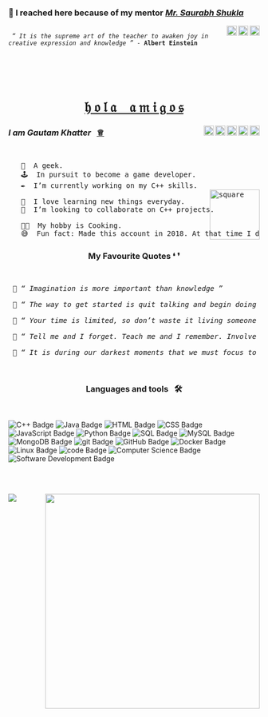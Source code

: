 

### 🔸 I reached here because of my mentor <a href="https://www.mysirg.com/"><I>Mr. Saurabh Shukla</I>

<a href="https://twitter.com/sshukla_manit">
<img align="right" alt="MySirg" width="20px" src="https://raw.githubusercontent.com/peterthehan/peterthehan/master/assets/twitter.svg" />
<a href="https://www.youtube.com/user/saurabhexponent1">
<img align="right" alt="MySirg" width="20px" src="https://raw.githubusercontent.com/peterthehan/peterthehan/master/assets/youtube.svg" />
<a href="https://www.facebook.com/mysirg/">
<img align="right" alt="MySirg" width="20px" src="https://raw.githubusercontent.com/peterthehan/peterthehan/master/assets/facebook.svg" />
</a>
 
<code>
 <i>“ It is the supreme art of the teacher to awaken joy in creative expression and knowledge ”</i> - <b>Albert Einstein</b>
</code>

<br><br><br>
 
 <h1 align="center"> <a href="https://www.quora.com/What-does-%E2%80%9CHola-amigos%E2%80%9D-mean-1"> &hfr; &ofr; &lfr; &afr; &nbsp;&nbsp; &afr; &mfr; &ifr; &gfr; &ofr; &sfr;</a></h1>

<a href="https://discord.gg/PZQngqcUz8">
<img align="right" alt="Gautam Khatter's discord" width="20px" src="https://raw.githubusercontent.com/peterthehan/peterthehan/master/assets/discord.svg" />
<a href="https://www.linkedin.com/in/gautamkhatter-7">
<img align="right" alt="Gautam Khatter's LinkedIn" width="20px" src="https://raw.githubusercontent.com/peterthehan/peterthehan/master/assets/linkedin.svg" />
<a href="https://www.youtube.com/channel/UCY9Rc7oBWZZXExtgJcsQluA">
<img align="right" alt="Gautam Khatter's youtube" width="20px" src="https://raw.githubusercontent.com/peterthehan/peterthehan/master/assets/youtube.svg" />
<a href="https://twitter.com/gautamkhatter_7">
<img align="right" alt="Gautam Khatter | Twitter" width="20px" src="https://raw.githubusercontent.com/peterthehan/peterthehan/master/assets/twitter.svg" />
<a href="https://www.facebook.com/khattergautam7">
<img align="right" alt="Gautam Khatter's Facebook" width="20px" src="https://raw.githubusercontent.com/peterthehan/peterthehan/master/assets/facebook.svg" />

</a>


<h3><I><b>I am Gautam Khatter</I> &nbsp; <a href="https://codeforces.com/profile/luffy.07">♕</b></a></h3>
<br>

<pre>
   🎃  A geek.
   🕹  In pursuit to become a game developer.
   ✒️  I’m currently working on my C++ skills.
   <img src="https://media.giphy.com/media/zJ3V6Ot51H8Y0/giphy.gif" align="right" width="100px" alt="square"></a>
   🌱  I love learning new things everyday.
   🌼  I’m looking to collaborate on C++ projects.
   
   👨‍🍳  My hobby is Cooking.
   😅  Fun fact: Made this account in 2018. At that time I didn't even knew what GitHub was.
</pre>

<h3 align="center"> My Favourite Quotes  ❛ ❜</h3>
<br>

<pre>
 🔸 <i>“ Imagination is more important than knowledge ”</i>                            - <b>Albert Einstien</b>
 
 🔸 <i>“ The way to get started is quit talking and begin doing ”</i>                  - <b>Walt Disney</b>

 🔸 <i>“ Your time is limited, so don’t waste it living someone else’s life. ” </i>    - <b>Steve Jobs</b>
 
 🔸 <i>“ Tell me and I forget. Teach me and I remember. Involve me and I learn ” </i>  - <b>Benjamin Franklin</b>
 
 🔸 <i>“ It is during our darkest moments that we must focus to see the light. ” </i>  - <b>Aristotle</b>
</pre>

<br>

<h3 align="center"> Languages and tools   &nbsp;  🛠 </h3>
<br>

![C++ Badge](https://img.shields.io/badge/-C++-00599C?style=flat-square&logo=c%2B%2B&logoColor=white&color=00599C)
![Java Badge](https://img.shields.io/badge/-Java-F7DF1E?style=flat-square&logo=Java&logoColor=000&color=F7DF1E)
![HTML Badge](https://img.shields.io/badge/-HTML-E34F26?style=flat-square&logo=HTML5&logoColor=white&color=E34F26)
![CSS Badge](https://img.shields.io/badge/-CSS-1572B6?style=flat-square&logo=CSS3&logoColor=white&color=1572B6)
![JavaScript Badge](https://img.shields.io/badge/-JavaScript-F7DF1E?style=flat-square&logo=JavaScript&logoColor=000&color=F7DF1E)
![Python Badge](https://img.shields.io/badge/-Python-F7DF1E?style=flat-square&logo=Python&logoColor=000&color=F7DF1E)
![SQL Badge](https://img.shields.io/badge/-SQL-609540?style=flat-square&logo=elastic%20stack&logoColor=white&color=609540)
![MySQL Badge](https://img.shields.io/badge/-MySQL-4479A1?style=flat-square&logo=MySQL&logoColor=white&color=4479A1)
![MongoDB Badge](https://img.shields.io/badge/-MongoDB-47A248?style=flat-square&logo=MongoDB&logoColor=white&color=47A248)
![git Badge](https://img.shields.io/badge/-git-F05032?style=flat-square&logo=git&logoColor=white&color=F05032)
![GitHub Badge](https://img.shields.io/badge/-GitHub-181717?style=flat-square&logo=GitHub&logoColor=white&color=181717)
![Docker Badge](https://img.shields.io/badge/-Docker-2496ED?style=flat-square&logo=Docker&logoColor=white&color=2496ED)
![Linux Badge](https://img.shields.io/badge/-Linux-FCC624?style=flat-square&logo=Linux&logoColor=000&color=FCC624)
![code Badge](https://img.shields.io/badge/-VsCode-FF9800?style=flat-square&logo=vscode%20text&logoColor=white&color=FF9800)
![Computer Science Badge](https://img.shields.io/badge/-Computer%20Science-7b18a2?style=flat-square&logo=smartthings&logoColor=white&color=7b18a2)
![Software Development Badge](https://img.shields.io/badge/-Software%20Development-fbc157?style=flat-square&logo=webpack&logoColor=000&color=fbc157)


<br><br>

<img src = "https://github-readme-stats.vercel.app/api?username=gautam-07&&show_icons=true&title_color=e21c34&icon_color=e21c34&text_color=ffffff&bg_color=000000" align="right" width="430px">
<img src="https://github-readme-stats.vercel.app/api/top-langs/?username=gautam-07&layout=compact&count_private=true&show_icons=True&title_color=e21c34&text_color=ffffff&bg_color=000000" align="left">







